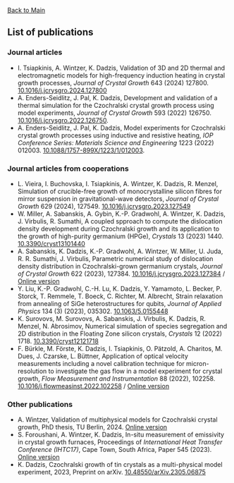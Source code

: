 
[Back to Main](https://nemocrys.github.io)

## List of publications

### Journal articles
- I. Tsiapkinis, A. Wintzer, K. Dadzis, Validation of 3D and 2D thermal and electromagnetic models for high-frequency induction heating in crystal growth processes, *Journal of Crystal Growth* 643 (2024) 127800. [10.1016/j.jcrysgro.2024.127800](https://doi.org/10.1016/j.jcrysgro.2024.127800)
- A. Enders-Seidlitz, J. Pal, K. Dadzis, Development and validation of a thermal simulation for the Czochralski crystal growth process using model experiments, *Journal of Crystal Growth* 593 (2022) 126750. [10.1016/j.jcrysgro.2022.126750](https://doi.org/10.1016/j.jcrysgro.2022.126750).
- A. Enders-Seidlitz, J. Pal, K. Dadzis, Model experiments for Czochralski crystal growth processes using inductive and resistive heating, *IOP Conference Series: Materials Science and Engineering* 1223 (2022) 012003. [10.1088/1757-899X/1223/1/012003](https://doi.org/10.1088/1757-899X/1223/1/012003).

### Journal articles from cooperations
- L. Vieira, I. Buchovska, I. Tsiapkinis, A. Wintzer, K. Dadzis, R. Menzel, Simulation of crucible-free growth of monocrystalline silicon fibres for mirror suspension in gravitational-wave detectors, *Journal of Crystal Growth* 629 (2024), 127549. [10.1016/j.jcrysgro.2023.127549](https://doi.org/10.1016/j.jcrysgro.2023.127549)
- W. Miller, A. Sabanskis, A. Gybin, K.-P. Gradwohl, A. Wintzer, K. Dadzis, J. Virbulis, R. Sumathi, A coupled spproach to compute the dislocation density development during Czochralski growth and its application to the growth of high-purity germanium (HPGe), *Crystals* 13 (2023) 1440. [10.3390/cryst13101440](https://doi.org/10.3390/cryst13101440)
- A. Sabanskis, K. Dadzis, K.-P. Gradwohl, A. Wintzer, W. Miller, U. Juda, R. R. Sumathi, J. Virbulis, Parametric numerical study of dislocation density distribution in Czochralski-grown germanium crystals, *Journal of Crystal Growth* 622 (2023), 127384. [10.1016/j.jcrysgro.2023.127384](https://doi.org/10.1016/j.jcrysgro.2023.127384) / [Online version](https://www.researchgate.net/publication/373029391_Parametric_numerical_study_of_dislocation_density_distribution_in_Czochralski-grown_germanium_crystals)
- Y. Liu, K.-P. Gradwohl, C.-H. Lu, K. Dadzis, Y. Yamamoto, L. Becker, P. Storck, T. Remmele, T. Boeck, C. Richter, M. Albrecht, Strain relaxation from annealing of SiGe heterostructures for qubits, *Journal of Applied Physics* 134 (3) (2023), 035302. [10.1063/5.0155448](https://doi.org/10.1063/5.0155448)
- K. Surovovs, M. Surovovs, A. Sabanskis, J. Virbulis, K. Dadzis, R. Menzel, N. Abrosimov, Numerical simulation of species segregation and 2D distribution in the Floating Zone silicon crystals, *Crystals* 12 (2022) 1718. [10.3390/cryst12121718](https://doi.org/10.3390/cryst12121718)
- F. Bürkle, M. Förste, K. Dadzis, I. Tsiapkinis, O. Pätzold, A. Charitos, M. Dues, J. Czarske, L. Büttner, Application of optical velocity measurements including a novel calibration technique for micron-resolution to investigate the gas flow in a model experiment for crystal growth, *Flow Measurement and Instrumentation*  88 (2022), 102258. [10.1016/j.flowmeasinst.2022.102258](https://doi.org/10.1016/j.flowmeasinst.2022.102258) / [Online version](https://www.researchgate.net/publication/364611814_Application_of_optical_velocity_measurements_including_a_novel_calibration_technique_for_micron-resolution_to_investigate_the_gas_flow_in_a_model_experiment_for_crystal_growth)

### Other publications
- A. Wintzer, Validation of multiphysical models for Czochralski crystal growth, PhD thesis, TU Berlin, 2024. [Online version](https://doi.org/10.14279/depositonce-20957)
- S. Foroushani, A. Wintzer, K. Dadzis, In-situ measurement of emissivity in crystal growth furnaces, Proceedings of *International Heat Transfer Conference (IHTC17)*, Cape Town, South Africa, Paper 545 (2023). [Online version](https://www.researchgate.net/publication/376687870_IN-SITU_MEASUREMENT_OF_EMISSIVITY_IN_CRYSTAL_GROWTH_FURNACES)
- K. Dadzis, Czochralski growth of tin crystals as a multi-physical model experiment, 2023, Preprint on arXiv. [10.48550/arXiv.2305.06875](http://arxiv.org/abs/2305.06875)

